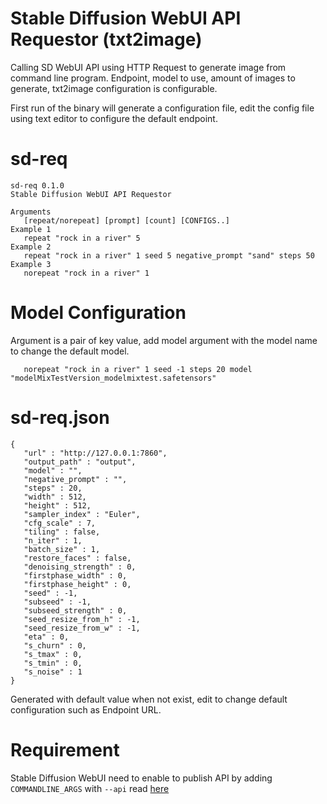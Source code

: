 # Stable Diffusion WebUI API Requestor (txt2image)
Calling SD WebUI API using HTTP Request to generate image from command line program. Endpoint, model to use, amount of images to generate, txt2image configuration is configurable.

First run of the binary will generate a configuration file, edit the config file using text editor to configure the default endpoint.

# sd-req
```
sd-req 0.1.0
Stable Diffusion WebUI API Requestor

Arguments
   [repeat/norepeat] [prompt] [count] [CONFIGS..]
Example 1
   repeat "rock in a river" 5
Example 2
   repeat "rock in a river" 1 seed 5 negative_prompt "sand" steps 50
Example 3
   norepeat "rock in a river" 1
```

# Model Configuration
Argument is a pair of key value, add model argument with the model name to change the default model.
```
   norepeat "rock in a river" 1 seed -1 steps 20 model "modelMixTestVersion_modelmixtest.safetensors"
```

# sd-req.json
```
{
   "url" : "http://127.0.0.1:7860",
   "output_path" : "output",
   "model" : "",
   "negative_prompt" : "",
   "steps" : 20,
   "width" : 512,
   "height" : 512,
   "sampler_index" : "Euler",
   "cfg_scale" : 7,
   "tiling" : false,
   "n_iter" : 1,
   "batch_size" : 1,
   "restore_faces" : false,
   "denoising_strength" : 0,
   "firstphase_width" : 0,
   "firstphase_height" : 0,
   "seed" : -1,
   "subseed" : -1,
   "subseed_strength" : 0,
   "seed_resize_from_h" : -1,
   "seed_resize_from_w" : -1,
   "eta" : 0,
   "s_churn" : 0,
   "s_tmax" : 0,
   "s_tmin" : 0,
   "s_noise" : 1
}
```
Generated with default value when not exist, edit to change default configuration such as Endpoint URL.

# Requirement
Stable Diffusion WebUI need to enable to publish API by adding `COMMANDLINE_ARGS` with `--api` read [here](https://github.com/AUTOMATIC1111/stable-diffusion-webui/wiki/Command-Line-Arguments-and-Settings)
